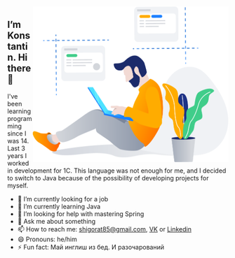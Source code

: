 <img align="right" src="https://github.com/Crimscon/Crimscon/blob/master/developer.png" width=446px height=356px/>


I’m Konstantin. Hi there 👋
---

I've been learning programming since I was 14. 
Last 3 years I worked in development for 1C. 
This language was not enough for me, 
and I decided to switch to Java because 
of the possibility of developing projects for myself.

<!--
**Crimscon/Crimscon** is a ✨ _special_ ✨ repository because its `README.md` (this file) appears on your GitHub profile.
Here are some ideas to get you started:
-->

- 🔭 I’m currently looking for a job
- 🌱 I’m currently learning Java
- 🤔 I’m looking for help with mastering Spring
- 💬 Ask me about something
- 📫 How to reach me: shigorat85@gmail.com, [VK](https://vk.com/coslo "VK") or [Linkedin](https://www.linkedin.com/in/crimscon/ "My profile")
- 😄 Pronouns: he/him
- ⚡ Fun fact: Май инглиш из бед. И разочарований
